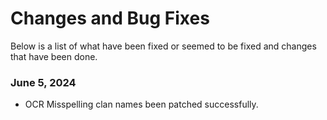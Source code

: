 ﻿# Changes and Bug Fixes
Below is a list of what have been fixed or seemed to be fixed and changes that have been done.

### June 5, 2024
- OCR Misspelling clan names been patched successfully.